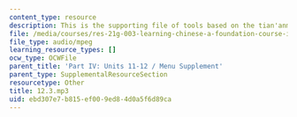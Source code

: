 ```yaml
---
content_type: resource
description: This is the supporting file of tools based on the tian'anmen incident.
file: /media/courses/res-21g-003-learning-chinese-a-foundation-course-in-mandarin-spring-2011/ebd307e7b815ef009ed84d0a5f6d89ca_12.3.mp3
file_type: audio/mpeg
learning_resource_types: []
ocw_type: OCWFile
parent_title: 'Part IV: Units 11-12 / Menu Supplement'
parent_type: SupplementalResourceSection
resourcetype: Other
title: 12.3.mp3
uid: ebd307e7-b815-ef00-9ed8-4d0a5f6d89ca
---
```

